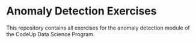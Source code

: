 # Anomaly Detection Exercises
This repository contains all exercises for the anomaly detection module of the CodeUp Data Science Program. 